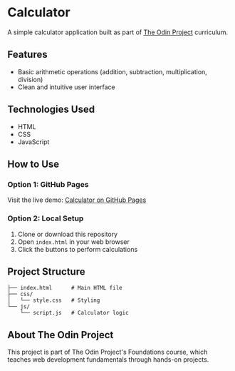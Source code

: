 # Calculator

A simple calculator application built as part of [The Odin Project](https://www.theodinproject.com/) curriculum.

## Features

- Basic arithmetic operations (addition, subtraction, multiplication, division)
- Clean and intuitive user interface

## Technologies Used

- HTML
- CSS
- JavaScript

## How to Use

### Option 1: GitHub Pages

Visit the live demo: [Calculator on GitHub Pages](https://pramodexe.github.io/OdinProject-005-Calculator/)

### Option 2: Local Setup

1. Clone or download this repository
2. Open `index.html` in your web browser
3. Click the buttons to perform calculations

## Project Structure

```
├── index.html      # Main HTML file
├── css/
│   └── style.css   # Styling
└── js/
    └── script.js   # Calculator logic
```

## About The Odin Project

This project is part of The Odin Project's Foundations course, which teaches web development fundamentals through hands-on projects.
